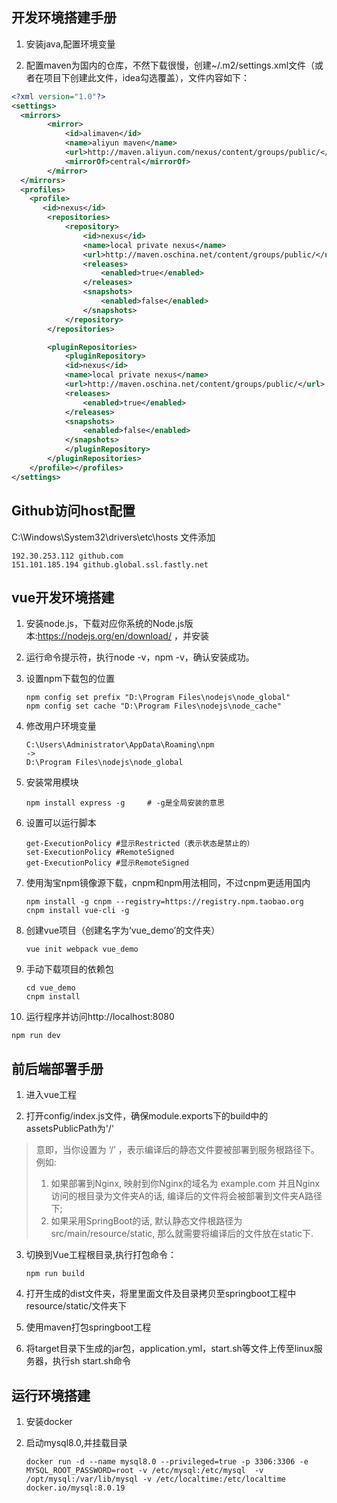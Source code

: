 ## 开发环境搭建手册

1. 安装java,配置环境变量

2. 配置maven为国内的仓库，不然下载很慢，创建~/.m2/settings.xml文件（或者在项目下创建此文件，idea勾选覆盖），文件内容如下：

```xml
<?xml version="1.0"?>
<settings>
  <mirrors>
        <mirror>
            <id>alimaven</id>
            <name>aliyun maven</name>
            <url>http://maven.aliyun.com/nexus/content/groups/public/</url>
            <mirrorOf>central</mirrorOf>
        </mirror>
  </mirrors>
  <profiles>
    <profile>
       <id>nexus</id>
        <repositories>
            <repository>
                <id>nexus</id>
                <name>local private nexus</name>
                <url>http://maven.oschina.net/content/groups/public/</url>
                <releases>
                    <enabled>true</enabled>
                </releases>
                <snapshots>
                    <enabled>false</enabled>
                </snapshots>
            </repository>
        </repositories>

        <pluginRepositories>
            <pluginRepository>
            <id>nexus</id>
            <name>local private nexus</name>
            <url>http://maven.oschina.net/content/groups/public/</url>
            <releases>
                <enabled>true</enabled>
            </releases>
            <snapshots>
                <enabled>false</enabled>
            </snapshots>
            </pluginRepository>
        </pluginRepositories>
    </profile></profiles>
</settings>
```



## Github访问host配置

C:\Windows\System32\drivers\etc\hosts 文件添加

```
192.30.253.112 github.com
151.101.185.194 github.global.ssl.fastly.net
```



## vue开发环境搭建

1. 安装node.js，下载对应你系统的Node.js版本:https://nodejs.org/en/download/ ，并安装

2. 运行命令提示符，执行node -v，npm -v，确认安装成功。

3. 设置npm下载包的位置

   ``` npm
   npm config set prefix "D:\Program Files\nodejs\node_global"
   npm config set cache "D:\Program Files\nodejs\node_cache"
   ```
   
4. 修改用户环境变量
   ```
   C:\Users\Administrator\AppData\Roaming\npm
   ->
   D:\Program Files\nodejs\node_global
   ```

5. 安装常用模块
   ```
   npm install express -g     # -g是全局安装的意思
   ```

6. 设置可以运行脚本
    ```
    get-ExecutionPolicy #显示Restricted（表示状态是禁止的）
    set-ExecutionPolicy #RemoteSigned
    get-ExecutionPolicy #显示RemoteSigned
    ```
   
7. 使用淘宝npm镜像源下载，cnpm和npm用法相同，不过cnpm更适用国内
   ```
   npm install -g cnpm --registry=https://registry.npm.taobao.org
   cnpm install vue-cli -g
   ```
   
8. 创建vue项目（创建名字为‘vue_demo’的文件夹）

   ```
   vue init webpack vue_demo
   ```

9. 手动下载项目的依赖包

   ```
   cd vue_demo
   cnpm install
   ```

10. 运行程序并访问http://localhost:8080
   ```
   npm run dev
   ```
   


## 前后端部署手册

1. 进入vue工程

2. 打开config/index.js文件，确保module.exports下的build中的assetsPublicPath为'/'

  > 意即，当你设置为 ‘/’ ，表示编译后的静态文件要被部署到服务根路径下。例如:  
  >  1. 如果部署到Nginx, 映射到你Nginx的域名为 example.com 并且Nginx访问的根目录为文件夹A的话, 编译后的文件将会被部署到文件夹A路径下;  
  >  2. 如果采用SpringBoot的话, 默认静态文件根路径为src/main/resource/static, 那么就需要将编译后的文件放在static下.  

3. 切换到Vue工程根目录,执行打包命令：  
   ```
   npm run build
   ```

4. 打开生成的dist文件夹，将里里面文件及目录拷贝至springboot工程中resource/static/文件夹下

5. 使用maven打包springboot工程

6. 将target目录下生成的jar包，application.yml，start.sh等文件上传至linux服务器，执行sh start.sh命令

## 运行环境搭建

1. 安装docker

2. 启动mysql8.0,并挂载目录

   ```
   docker run -d --name mysql8.0 --privileged=true -p 3306:3306 -e MYSQL_ROOT_PASSWORD=root -v /etc/mysql:/etc/mysql  -v /opt/mysql:/var/lib/mysql -v /etc/localtime:/etc/localtime docker.io/mysql:8.0.19
   ```
